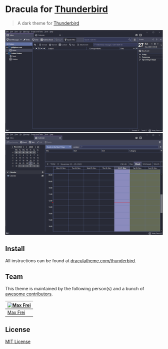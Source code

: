 # Dracula for [Thunderbird](https://www.thunderbird.net/en-US/)

> A dark theme for [Thunderbird](https://addons.thunderbird.net/en-US/thunderbird/addon/dracula-theme-for-thunderbird/)

![Screenshot](./screenshot.png)
![Screenshot Calendar](./screenshot_calendar.png)

## Install

All instructions can be found at [draculatheme.com/thunderbird](https://draculatheme.com/thunderbird).

## Team

This theme is maintained by the following person(s) and a bunch of [awesome contributors](https://github.com/dracula/thunderbird/graphs/contributors).

| [![Max Frei](https://avatars2.githubusercontent.com/u/36265931?s=70)](https://github.com/maxfrei750) |
| --- |
| [Max Frei](https://github.com/maxfrei750) |

## License

[MIT License](./LICENSE)